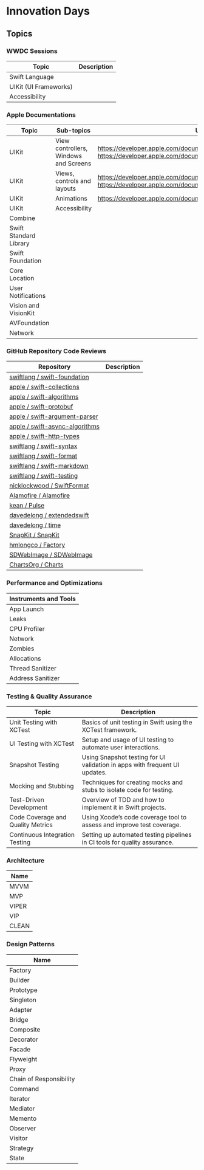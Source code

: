 # Innovation Days

## Topics

### WWDC Sessions
| Topic | Description |
| --- | --- |
| Swift Language | |
| UIKit (UI Frameworks) | |
| Accessibility | |


### Apple Documentations

| Topic | Sub-topics | URL |
| --- | --- | --- |
| UIKit | View controllers, Windows and Screens | https://developer.apple.com/documentation/uikit/view_controllers https://developer.apple.com/documentation/uikit/windows_and_screens |
| UIKit | Views, controls and layouts | https://developer.apple.com/documentation/uikit/views_and_controls https://developer.apple.com/documentation/uikit/view_layout |
| UIKit | Animations | https://developer.apple.com/documentation/uikit/animation_and_haptics |
| UIKit | Accessibility |  |
| Combine |  |  |
| Swift Standard Library |  |  |
| Swift Foundation |  |  |
| Core Location |  |  |
| User Notifications |  |  |
| Vision and VisionKit |  |  |
| AVFoundation |  |  |
| Network |  |  |

### GitHub Repository Code Reviews

| Repository | Description |
| --- | --- |
| [swiftlang / swift-foundation](https://github.com/swiftlang/swift-foundation) |  |
| [apple / swift-collections](https://github.com/apple/swift-collections) |  |
| [apple / swift-algorithms](https://github.com/apple/swift-algorithms) |  |
| [apple / swift-protobuf](https://github.com/apple/swift-protobuf) |  |
| [apple / swift-argument-parser](https://github.com/apple/swift-argument-parser) |  |
| [apple / swift-async-algorithms](https://github.com/apple/swift-async-algorithms) |  |
| [apple / swift-http-types](https://github.com/apple/swift-http-types) |  |
| [swiftlang / swift-syntax](https://github.com/swiftlang/swift-syntax) |  |
| [swiftlang / swift-format](https://github.com/swiftlang/swift-format) |  |
| [swiftlang / swift-markdown](https://github.com/swiftlang/swift-markdown) |  |
| [swiftlang / swift-testing](https://github.com/swiftlang/swift-testing) |  |
| [nicklockwood / SwiftFormat](https://github.com/nicklockwood/SwiftFormat) |  |
| [Alamofire / Alamofire](https://github.com/Alamofire/Alamofire) |  |
| [kean / Pulse](https://github.com/kean/Pulse) |  |
| [davedelong / extendedswift](https://github.com/davedelong/extendedswift) |  |
| [davedelong / time](https://github.com/davedelong/time) |  |
| [SnapKit / SnapKit](https://github.com/SnapKit/SnapKit) |  |
| [hmlongco / Factory](https://github.com/hmlongco/Factory) |  |
| [SDWebImage / SDWebImage](https://github.com/SDWebImage/SDWebImage) |  |
| [ChartsOrg / Charts](https://github.com/ChartsOrg/Charts) |  |


### Performance and Optimizations

| Instruments and Tools |
| --- |
| App Launch |
| Leaks |
| CPU Profiler |
| Network |
| Zombies |
| Allocations |
| Thread Sanitizer |
| Address Sanitizer |
 
### Testing & Quality Assurance

| Topic | Description |
| --- | --- |
| Unit Testing with XCTest | Basics of unit testing in Swift using the XCTest framework. |
| UI Testing with XCTest | Setup and usage of UI testing to automate user interactions. |
| Snapshot Testing | Using Snapshot testing for UI validation in apps with frequent UI updates. |
| Mocking and Stubbing | Techniques for creating mocks and stubs to isolate code for testing. |
| Test-Driven Development | Overview of TDD and how to implement it in Swift projects.| 
| Code Coverage and Quality Metrics | Using Xcode’s code coverage tool to assess and improve test coverage. |
| Continuous Integration Testing | Setting up automated testing pipelines in CI tools for quality assurance. |

### Architecture

| Name |
| --- |
| MVVM |
| MVP |
| VIPER |
| VIP |
| CLEAN |

### Design Patterns

| Name |
| --- |
| Factory |
| Builder |
| Prototype |
| Singleton |
| Adapter |
| Bridge |
| Composite |
| Decorator |
| Facade |
| Flyweight |
| Proxy |
| Chain of Responsibility |
| Command |
| Iterator |
| Mediator |
| Memento |
| Observer |
| Visitor |
| Strategy |
| State |
